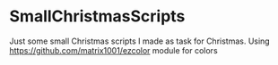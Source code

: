 # SmallChristmasScripts
Just some small Christmas scripts I made as task for Christmas.
Using https://github.com/matrix1001/ezcolor module for colors
